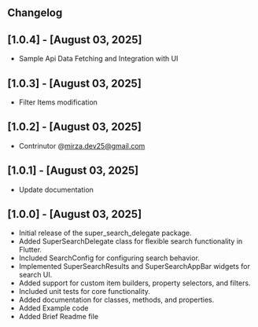 ## Changelog

## [1.0.4] - [August 03, 2025]
* Sample Api Data Fetching and Integration with UI

## [1.0.3] - [August 03, 2025]
* Filter Items modification

## [1.0.2] - [August 03, 2025]

* Contrinutor @mirza.dev25@gmail.com

## [1.0.1] - [August 03, 2025]

* Update documentation

## [1.0.0] - [August 03, 2025]

* Initial release of the super_search_delegate package.
* Added SuperSearchDelegate class for flexible search functionality in Flutter.
* Included SearchConfig for configuring search behavior.
* Implemented SuperSearchResults and SuperSearchAppBar widgets for search UI.
* Added support for custom item builders, property selectors, and filters.
* Included unit tests for core functionality.
* Added documentation for classes, methods, and properties.
* Added Example code 
* Added Brief Readme file

